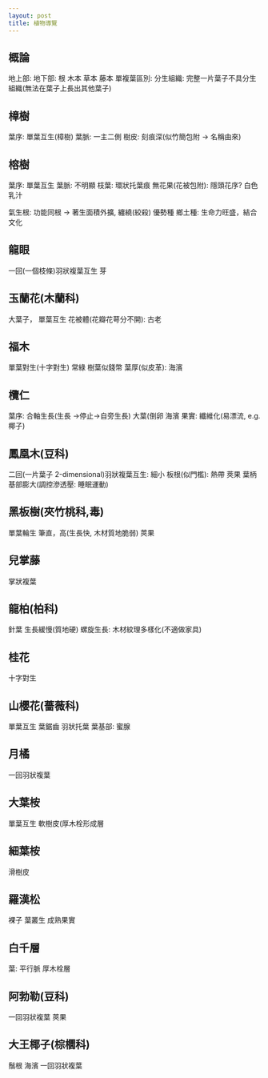 ```yaml
---
layout: post
title: 植物導覽
---
```



## 概論
地上部: 
地下部: 根
木本 草本 藤本
單複葉區別: 分生組織: 完整一片葉子不具分生組織(無法在葉子上長出其他葉子)

## 樟樹
葉序: 單葉互生(樟樹)
葉脈: 一主二側
樹皮: 刻痕深(似竹簡包附 -> 名稱由來)

## 榕樹
葉序: 單葉互生
葉脈: 不明顯
枝葉: 環狀托葉痕
無花果(花被包附): 隱頭花序?
白色乳汁

氣生根: 功能同根 -> 著生面積外擴, 纏繞(絞殺)
優勢種
鄉土種: 生命力旺盛，結合文化

## 龍眼
一回(一個枝條)羽狀複葉互生
芽

## 玉蘭花(木蘭科)
大葉子，
單葉互生
花被體(花瓣花萼分不開): 古老

## 福木
單葉對生(十字對生)
常綠
樹葉似錢幣
葉厚(似皮革): 海濱

## 欖仁
葉序: 合軸生長(生長 ->停止->自旁生長)
大葉(倒卵
海濱
果實: 纖維化(易漂流, e.g. 椰子)

## 鳳凰木(豆科)
二回(一片葉子 2-dimensional)羽狀複葉互生: 細小
板根(似門檻): 熱帶
莢果
葉柄基部膨大(調控滲透壓: 睡眠運動)

## 黑板樹(夾竹桃科,毒)
單葉輪生
筆直，高(生長快, 木材質地脆弱)
莢果

## 兒掌藤
掌狀複葉

## 龍柏(柏科)
針葉
生長緩慢(質地硬)
螺旋生長: 木材紋理多樣化(不適做家具)

## 桂花
十字對生

## 山櫻花(薔薇科)
單葉互生
葉鋸齒
羽狀托葉
葉基部: 蜜腺

## 月橘
一回羽狀複葉

## 大葉桉
單葉互生
軟樹皮(厚木栓形成層

## 細葉桉
滑樹皮

## 羅漢松
裸子
葉叢生
成熟果實

## 白千層
葉: 平行脈
厚木栓層

## 阿勃勒(豆科)
一回羽狀複葉
莢果

## 大王椰子(棕櫚科)
鬚根
海濱
一回羽狀複葉


